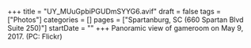 +++
title = "UY_MUuGpbiPGUDmSYYG6.avif"
draft = false
tags = ["Photos"]
categories = []
pages = ["Spartanburg, SC (660 Spartan Blvd Suite 250)"]
startDate = ""
+++
Panoramic view of gameroom on May 9, 2017. (PC: Flickr)

